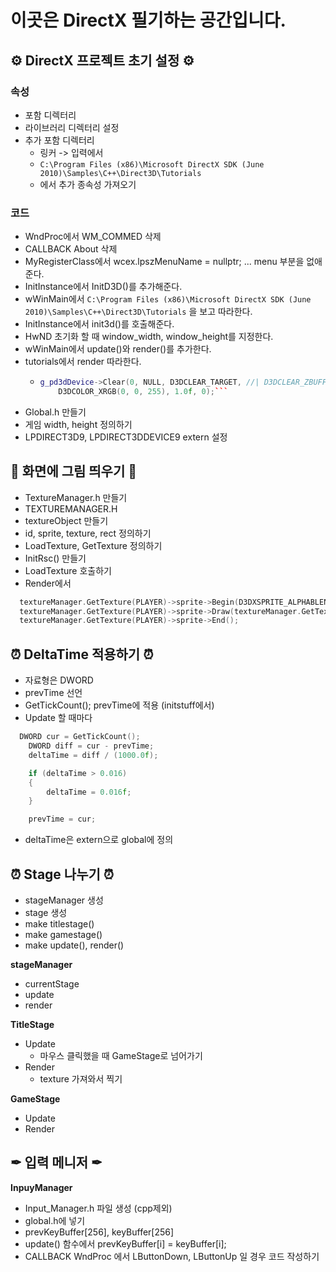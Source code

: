# 이곳은 DirectX 필기하는 공간입니다.

## ⚙ DirectX 프로젝트 초기 설정 ⚙

### 속성
- 포함 디렉터리
- 라이브러리 디렉터리 설정  
- 추가 포함 디렉터리
  - 링커 -> 입력에서 
  - ```C:\Program Files (x86)\Microsoft DirectX SDK (June 2010)\Samples\C++\Direct3D\Tutorials```
  - 에서 추가 종속성 가져오기

### 코드 
- WndProc에서 WM_COMMED 삭제
- CALLBACK About 삭제
- MyRegisterClass에서  wcex.lpszMenuName   = nullptr; ... menu 부분을 없애준다.
- InitInstance에서 InitD3D()를 추가해준다.
- wWinMain에서 ```C:\Program Files (x86)\Microsoft DirectX SDK (June 2010)\Samples\C++\Direct3D\Tutorials``` 을 보고 따라한다. 
- InitInstance에서 init3d()를 호출해준다.
- HwND 초기화 할 때 window_width, window_height를 지정한다.
- wWinMain에서 update()와 render()를 추가한다.
- tutorials에서 render 따라한다.
  - ```cpp 
    g_pd3dDevice->Clear(0, NULL, D3DCLEAR_TARGET, //| D3DCLEAR_ZBUFFER,
        D3DCOLOR_XRGB(0, 0, 255), 1.0f, 0);```
- Global.h 만들기
- 게임 width, height 정의하기
- LPDIRECT3D9, LPDIRECT3DDEVICE9 extern 설정

## 🎨 화면에 그림 띄우기 🎨
- TextureManager.h 만들기
- TEXTUREMANAGER.H 
- textureObject 만들기
- id, sprite, texture, rect 정의하기
- LoadTexture, GetTexture 정의하기
- InitRsc() 만들기
- LoadTexture 호출하기 
- Render에서 
```cpp
  textureManager.GetTexture(PLAYER)->sprite->Begin(D3DXSPRITE_ALPHABLEND);
  textureManager.GetTexture(PLAYER)->sprite->Draw(textureManager.GetTexture(PLAYER)->texture, &textureManager.GetTexture(PLAYER)->rect, nullptr, &pos, D3DCOLOR_XRGB(255, 255, 255));
  textureManager.GetTexture(PLAYER)->sprite->End();
```

## ⏰ DeltaTime 적용하기 ⏰
- 자료형은 DWORD
- prevTime 선언
- GetTickCount(); prevTime에 적용 (initstuff에서)
- Update 할 때마다
```cpp
  DWORD cur = GetTickCount();    
    DWORD diff = cur - prevTime;
    deltaTime = diff / (1000.0f);

    if (deltaTime > 0.016)
    {
        deltaTime = 0.016f;
    }

    prevTime = cur;
```
- deltaTime은 extern으로 global에 정의

## ⏰ Stage 나누기 ⏰
- stageManager 생성
- stage 생성
- make titlestage() 
- make gamestage()
- make update(), render()

**stageManager** 
- currentStage 
- update
- render

**TitleStage**
- Update 
  - 마우스 클릭했을 때 GameStage로 넘어가기
- Render
  - texture 가져와서 찍기

**GameStage**
- Update
- Render

## ✒ 입력 메니저 ✒

**InpuyManager**
- Input_Manager.h 파일 생성 (cpp제외)
- global.h에 넣기
- prevKeyBuffer[256], keyBuffer[256]
- update() 함수에서 prevKeyBuffer[i] = keyBuffer[i];
- CALLBACK WndProc 에서 LButtonDown, LButtonUp 일 경우 코드 작성하기 